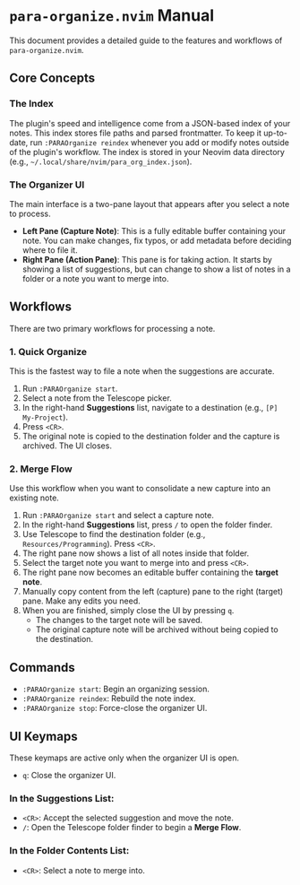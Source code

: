 # `para-organize.nvim` Manual

This document provides a detailed guide to the features and workflows of `para-organize.nvim`.

## Core Concepts

### The Index

The plugin's speed and intelligence come from a JSON-based index of your notes. This index stores file paths and parsed frontmatter. To keep it up-to-date, run `:PARAOrganize reindex` whenever you add or modify notes outside of the plugin's workflow. The index is stored in your Neovim data directory (e.g., `~/.local/share/nvim/para_org_index.json`).

### The Organizer UI

The main interface is a two-pane layout that appears after you select a note to process.

- **Left Pane (Capture Note)**: This is a fully editable buffer containing your note. You can make changes, fix typos, or add metadata before deciding where to file it.
- **Right Pane (Action Pane)**: This pane is for taking action. It starts by showing a list of suggestions, but can change to show a list of notes in a folder or a note you want to merge into.

## Workflows

There are two primary workflows for processing a note.

### 1. Quick Organize

This is the fastest way to file a note when the suggestions are accurate.

1.  Run `:PARAOrganize start`.
2.  Select a note from the Telescope picker.
3.  In the right-hand **Suggestions** list, navigate to a destination (e.g., `[P] My-Project`).
4.  Press `<CR>`.
5.  The original note is copied to the destination folder and the capture is archived. The UI closes.

### 2. Merge Flow

Use this workflow when you want to consolidate a new capture into an existing note.

1.  Run `:PARAOrganize start` and select a capture note.
2.  In the right-hand **Suggestions** list, press `/` to open the folder finder.
3.  Use Telescope to find the destination folder (e.g., `Resources/Programming`). Press `<CR>`.
4.  The right pane now shows a list of all notes inside that folder.
5.  Select the target note you want to merge into and press `<CR>`.
6.  The right pane now becomes an editable buffer containing the **target note**.
7.  Manually copy content from the left (capture) pane to the right (target) pane. Make any edits you need.
8.  When you are finished, simply close the UI by pressing `q`.
    - The changes to the target note will be saved.
    - The original capture note will be archived without being copied to the destination.

## Commands

- `:PARAOrganize start`: Begin an organizing session.
- `:PARAOrganize reindex`: Rebuild the note index.
- `:PARAOrganize stop`: Force-close the organizer UI.

## UI Keymaps

These keymaps are active only when the organizer UI is open.

- `q`: Close the organizer UI.

### In the Suggestions List:

- `<CR>`: Accept the selected suggestion and move the note.
- `/`: Open the Telescope folder finder to begin a **Merge Flow**.

### In the Folder Contents List:

- `<CR>`: Select a note to merge into.
